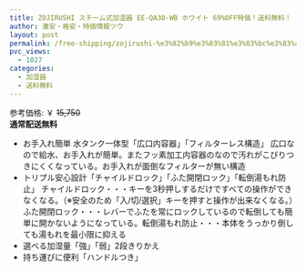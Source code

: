 ```yaml
---
title: ZOJIRUSHI スチーム式加湿器 EE-QA30-WB ホワイト 69%OFF特価！送料無料！
author: 激安・格安・特価情報ツウ
layout: post
permalink: /free-shipping/zojirushi-%e3%82%b9%e3%83%81%e3%83%bc%e3%83%a0%e5%bc%8f%e5%8a%a0%e6%b9%bf%e5%99%a8-ee-qa30-wb-%e3%83%9b%e3%83%af%e3%82%a4%e3%83%88.html
pvc_views:
  - 1027
categories:
  - 加湿器
  - 送料無料
---
```

<div class="img-bg2 img_L">
</div>

参考価格: ￥ <del datetime="2012-02-21T11:09:17+00:00">15,750</del>  
**通常配送無料**  
<!--more-->

  * お手入れ簡単 水タンク一体型「広口内容器」「フィルターレス構造」 広口なので給水、お手入れが簡単。またフッ素加工内容器のなので汚れがこびりつきにくくなっている。お手入れが面倒なフィルターが無い構造
  * トリプル安心設計「チャイルドロック」「ふた開閉ロック」「転倒湯もれ防止」 チャイルドロック・・・キーを3秒押しするだけですべての操作ができなくなる。（※安全のため「入/切/選択」キーを押すと操作が出来なくなる。）ふた開閉ロック・・・レバーでふたを常にロックしているので転倒しても簡単に開かないようになっている。転倒湯もれ防止・・・本体をうっかり倒しても湯もれを最小限に抑える
  * 選べる加湿量「強」「弱」2段きりかえ
  * 持ち運びに便利「ハンドルつき」
